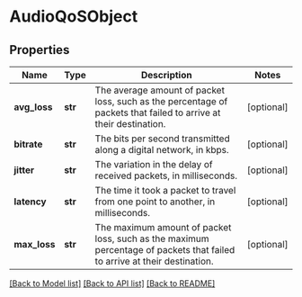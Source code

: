 # AudioQoSObject

## Properties
Name | Type | Description | Notes
------------ | ------------- | ------------- | -------------
**avg_loss** | **str** | The average amount of packet loss, such as the percentage of packets that failed to arrive at their destination. | [optional] 
**bitrate** | **str** | The bits per second transmitted along a digital network, in kbps. | [optional] 
**jitter** | **str** | The variation in the delay of received packets, in milliseconds. | [optional] 
**latency** | **str** | The time it took a packet to travel from one point to another, in milliseconds. | [optional] 
**max_loss** | **str** | The maximum amount of packet loss, such as the maximum percentage of packets that failed to arrive at their destination. | [optional] 

[[Back to Model list]](../README.md#documentation-for-models) [[Back to API list]](../README.md#documentation-for-api-endpoints) [[Back to README]](../README.md)

